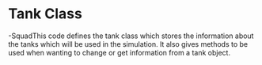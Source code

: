 # Tank Class

-SquadThis code defines the tank class which stores the information about the tanks which will be used in the simulation.
It also gives methods to be used when wanting to change or get information from a tank object.
